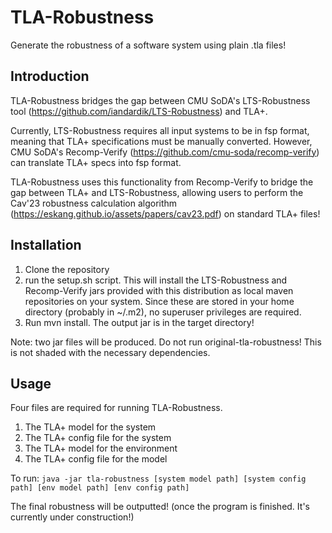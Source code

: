 # TLA-Robustness

Generate the robustness of a software system using plain .tla files!

## Introduction
TLA-Robustness bridges the gap between CMU SoDA's LTS-Robustness tool (https://github.com/iandardik/LTS-Robustness) and TLA+.

Currently, LTS-Robustness requires all input systems to be in fsp format, meaning that TLA+ specifications must be manually converted. However, CMU SoDA's Recomp-Verify (https://github.com/cmu-soda/recomp-verify) can translate TLA+ specs into fsp format. 

TLA-Robustness uses this functionality from Recomp-Verify to bridge the gap between TLA+ and LTS-Robustness, allowing users to perform the Cav'23 robustness calculation algorithm (https://eskang.github.io/assets/papers/cav23.pdf) on standard TLA+ files!

## Installation
1. Clone the repository
2. run the setup.sh script. This will install the LTS-Robustness and Recomp-Verify jars provided with this distribution as local maven repositories on your system. Since these are stored in your home directory (probably in ~/.m2), no superuser privileges are required.
3. Run mvn install. The output jar is in the target directory!

Note: two jar files will be produced. Do not run original-tla-robustness! This is not shaded with the necessary dependencies.

## Usage
Four files are required for running TLA-Robustness.
1. The TLA+ model for the system
2. The TLA+ config file for the system
3. The TLA+ model for the environment
4. The TLA+ config file for the model

To run: `java -jar tla-robustness [system model path] [system config path] [env model path] [env config path]`

The final robustness will be outputted! (once the program is finished. It's currently under construction!)
